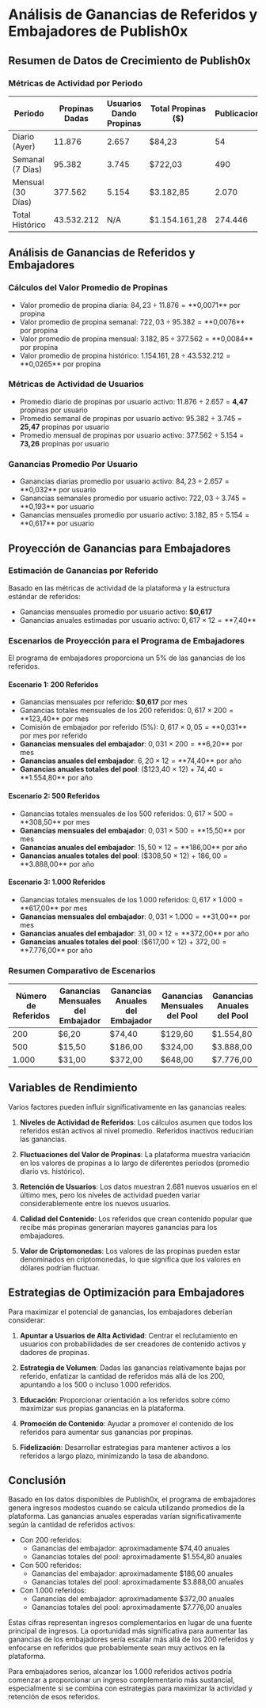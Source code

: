 # Análisis de Ganancias de Referidos y Embajadores de Publish0x

## Resumen de Datos de Crecimiento de Publish0x

### Métricas de Actividad por Periodo
| Periodo | Propinas Dadas | Usuarios Dando Propinas | Total Propinas ($) | Publicaciones | Usuarios Publicando | Nuevos Usuarios |
|---------|----------------|-------------------------|---------------------|---------------|---------------------|-----------------|
| Diario (Ayer) | 11.876 | 2.657 | $84,23 | 54 | 50 | 77 |
| Semanal (7 Días) | 95.382 | 3.745 | $722,03 | 490 | 163 | 704 |
| Mensual (30 Días) | 377.562 | 5.154 | $3.182,85 | 2.070 | 346 | 2.681 |
| Total Histórico | 43.532.212 | N/A | $1.154.161,28 | 274.446 | N/A | 646.934 |

## Análisis de Ganancias de Referidos y Embajadores

### Cálculos del Valor Promedio de Propinas
- Valor promedio de propina diaria: $84,23 ÷ 11.876 = **$0,0071** por propina
- Valor promedio de propina semanal: $722,03 ÷ 95.382 = **$0,0076** por propina
- Valor promedio de propina mensual: $3.182,85 ÷ 377.562 = **$0,0084** por propina
- Valor promedio de propina histórico: $1.154.161,28 ÷ 43.532.212 = **$0,0265** por propina

### Métricas de Actividad de Usuarios
- Promedio diario de propinas por usuario activo: 11.876 ÷ 2.657 = **4,47** propinas por usuario
- Promedio semanal de propinas por usuario activo: 95.382 ÷ 3.745 = **25,47** propinas por usuario
- Promedio mensual de propinas por usuario activo: 377.562 ÷ 5.154 = **73,26** propinas por usuario

### Ganancias Promedio Por Usuario
- Ganancias diarias promedio por usuario activo: $84,23 ÷ 2.657 = **$0,032** por usuario
- Ganancias semanales promedio por usuario activo: $722,03 ÷ 3.745 = **$0,193** por usuario
- Ganancias mensuales promedio por usuario activo: $3.182,85 ÷ 5.154 = **$0,617** por usuario

## Proyección de Ganancias para Embajadores

### Estimación de Ganancias por Referido
Basado en las métricas de actividad de la plataforma y la estructura estándar de referidos:

- Ganancias mensuales promedio por usuario activo: **$0,617**
- Ganancias anuales estimadas por usuario activo: $0,617 × 12 = **$7,40**

### Escenarios de Proyección para el Programa de Embajadores
El programa de embajadores proporciona un 5% de las ganancias de los referidos.

#### Escenario 1: 200 Referidos
- Ganancias mensuales por referido: **$0,617** por mes
- Ganancias totales mensuales de los 200 referidos: $0,617 × 200 = **$123,40** por mes
- Comisión de embajador por referido (5%): $0,617 × 0,05 = **$0,031** por mes por referido
- **Ganancias mensuales del embajador**: $0,031 × 200 = **$6,20** por mes
- **Ganancias anuales del embajador**: $6,20 × 12 = **$74,40** por año
- **Ganancias anuales totales del pool**: ($123,40 × 12) + $74,40 = **$1.554,80** por año

#### Escenario 2: 500 Referidos
- Ganancias totales mensuales de los 500 referidos: $0,617 × 500 = **$308,50** por mes
- **Ganancias mensuales del embajador**: $0,031 × 500 = **$15,50** por mes
- **Ganancias anuales del embajador**: $15,50 × 12 = **$186,00** por año
- **Ganancias anuales totales del pool**: ($308,50 × 12) + $186,00 = **$3.888,00** por año

#### Escenario 3: 1.000 Referidos
- Ganancias totales mensuales de los 1.000 referidos: $0,617 × 1.000 = **$617,00** por mes
- **Ganancias mensuales del embajador**: $0,031 × 1.000 = **$31,00** por mes
- **Ganancias anuales del embajador**: $31,00 × 12 = **$372,00** por año
- **Ganancias anuales totales del pool**: ($617,00 × 12) + $372,00 = **$7.776,00** por año

### Resumen Comparativo de Escenarios
| Número de Referidos | Ganancias Mensuales del Embajador | Ganancias Anuales del Embajador | Ganancias Mensuales del Pool | Ganancias Anuales del Pool |
|---------------------|-----------------------------------|--------------------------------|-------------------------------|----------------------------|
| 200 | $6,20 | $74,40 | $129,60 | $1.554,80 |
| 500 | $15,50 | $186,00 | $324,00 | $3.888,00 |
| 1.000 | $31,00 | $372,00 | $648,00 | $7.776,00 |

## Variables de Rendimiento

Varios factores pueden influir significativamente en las ganancias reales:

1. **Niveles de Actividad de Referidos**: Los cálculos asumen que todos los referidos están activos al nivel promedio. Referidos inactivos reducirían las ganancias.

2. **Fluctuaciones del Valor de Propinas**: La plataforma muestra variación en los valores de propinas a lo largo de diferentes períodos (promedio diario vs. histórico).

3. **Retención de Usuarios**: Los datos muestran 2.681 nuevos usuarios en el último mes, pero los niveles de actividad pueden variar considerablemente entre los nuevos usuarios.

4. **Calidad del Contenido**: Los referidos que crean contenido popular que recibe más propinas generarían mayores ganancias para los embajadores.

5. **Valor de Criptomonedas**: Los valores de las propinas pueden estar denominados en criptomonedas, lo que significa que los valores en dólares podrían fluctuar.

## Estrategias de Optimización para Embajadores

Para maximizar el potencial de ganancias, los embajadores deberían considerar:

1. **Apuntar a Usuarios de Alta Actividad**: Centrar el reclutamiento en usuarios con probabilidades de ser creadores de contenido activos y dadores de propinas.

2. **Estrategia de Volumen**: Dadas las ganancias relativamente bajas por referido, enfatizar la cantidad de referidos más allá de los 200, apuntando a los 500 o incluso 1.000 referidos.

3. **Educación**: Proporcionar orientación a los referidos sobre cómo maximizar sus propias ganancias en la plataforma.

4. **Promoción de Contenido**: Ayudar a promover el contenido de los referidos para aumentar sus ganancias por propinas.

5. **Fidelización**: Desarrollar estrategias para mantener activos a los referidos a largo plazo, minimizando la tasa de abandono.

## Conclusión

Basado en los datos disponibles de Publish0x, el programa de embajadores genera ingresos modestos cuando se calcula utilizando promedios de la plataforma. Las ganancias anuales esperadas varían significativamente según la cantidad de referidos activos:

- Con 200 referidos: 
  * Ganancias del embajador: aproximadamente $74,40 anuales
  * Ganancias totales del pool: aproximadamente $1.554,80 anuales
- Con 500 referidos: 
  * Ganancias del embajador: aproximadamente $186,00 anuales
  * Ganancias totales del pool: aproximadamente $3.888,00 anuales
- Con 1.000 referidos: 
  * Ganancias del embajador: aproximadamente $372,00 anuales
  * Ganancias totales del pool: aproximadamente $7.776,00 anuales

Estas cifras representan ingresos complementarios en lugar de una fuente principal de ingresos. La oportunidad más significativa para aumentar las ganancias de los embajadores sería escalar más allá de los 200 referidos y enfocarse en referidos que probablemente sean muy activos en la plataforma.

Para embajadores serios, alcanzar los 1.000 referidos activos podría comenzar a proporcionar un ingreso complementario más sustancial, especialmente si se combina con estrategias para maximizar la actividad y retención de esos referidos.
